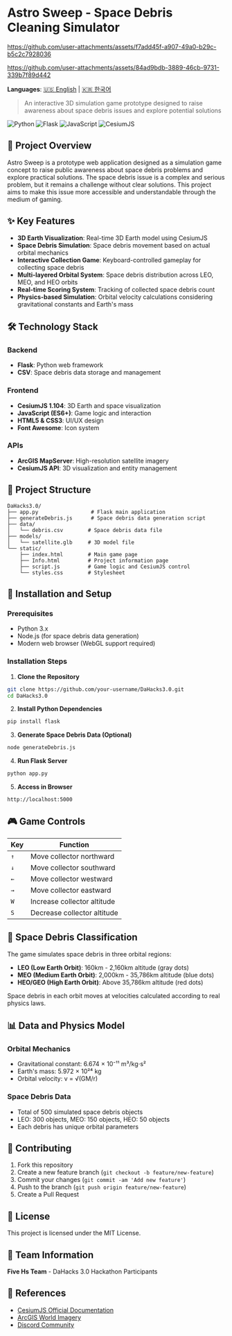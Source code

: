 # Astro Sweep - Space Debris Cleaning Simulator

https://github.com/user-attachments/assets/f7add45f-a907-49a0-b29c-b5c2c7928036

https://github.com/user-attachments/assets/84ad9bdb-3889-46cb-9731-339b7f89d442

**Languages**: [🇺🇸 English](README.md) | [🇰🇷 한국어](README_KR.md)

> An interactive 3D simulation game prototype designed to raise awareness about space debris issues and explore potential solutions

![Python](https://img.shields.io/badge/Python-3.x-blue)
![Flask](https://img.shields.io/badge/Flask-Latest-green)
![JavaScript](https://img.shields.io/badge/JavaScript-ES6+-yellow)
![CesiumJS](https://img.shields.io/badge/CesiumJS-1.104-red)

## 📖 Project Overview

Astro Sweep is a prototype web application designed as a simulation game concept to raise public awareness about space debris problems and explore practical solutions. The space debris issue is a complex and serious problem, but it remains a challenge without clear solutions. This project aims to make this issue more accessible and understandable through the medium of gaming.

## ✨ Key Features

- **3D Earth Visualization**: Real-time 3D Earth model using CesiumJS
- **Space Debris Simulation**: Space debris movement based on actual orbital mechanics
- **Interactive Collection Game**: Keyboard-controlled gameplay for collecting space debris
- **Multi-layered Orbital System**: Space debris distribution across LEO, MEO, and HEO orbits
- **Real-time Scoring System**: Tracking of collected space debris count
- **Physics-based Simulation**: Orbital velocity calculations considering gravitational constants and Earth's mass

## 🛠️ Technology Stack

### Backend

- **Flask**: Python web framework
- **CSV**: Space debris data storage and management

### Frontend

- **CesiumJS 1.104**: 3D Earth and space visualization
- **JavaScript (ES6+)**: Game logic and interaction
- **HTML5 & CSS3**: UI/UX design
- **Font Awesome**: Icon system

### APIs

- **ArcGIS MapServer**: High-resolution satellite imagery
- **CesiumJS API**: 3D visualization and entity management

## 📁 Project Structure

```
DaHacks3.0/
├── app.py                 # Flask main application
├── generateDebris.js      # Space debris data generation script
├── data/
│   └── debris.csv        # Space debris data file
├── models/
│   └── satellite.glb     # 3D model file
└── static/
    ├── index.html        # Main game page
    ├── Info.html         # Project information page
    ├── script.js         # Game logic and CesiumJS control
    └── styles.css        # Stylesheet
```

## 🚀 Installation and Setup

### Prerequisites

- Python 3.x
- Node.js (for space debris data generation)
- Modern web browser (WebGL support required)

### Installation Steps

1. **Clone the Repository**

```bash
git clone https://github.com/your-username/DaHacks3.0.git
cd DaHacks3.0
```

2. **Install Python Dependencies**

```bash
pip install flask
```

3. **Generate Space Debris Data (Optional)**

```bash
node generateDebris.js
```

4. **Run Flask Server**

```bash
python app.py
```

5. **Access in Browser**

```
http://localhost:5000
```

## 🎮 Game Controls

| Key | Function                    |
| --- | --------------------------- |
| `↑` | Move collector northward    |
| `↓` | Move collector southward    |
| `←` | Move collector westward     |
| `→` | Move collector eastward     |
| `W` | Increase collector altitude |
| `S` | Decrease collector altitude |

## 🌌 Space Debris Classification

The game simulates space debris in three orbital regions:

- **LEO (Low Earth Orbit)**: 160km - 2,160km altitude (gray dots)
- **MEO (Medium Earth Orbit)**: 2,000km - 35,786km altitude (blue dots)
- **HEO/GEO (High Earth Orbit)**: Above 35,786km altitude (red dots)

Space debris in each orbit moves at velocities calculated according to real physics laws.

## 📊 Data and Physics Model

### Orbital Mechanics

- Gravitational constant: 6.674 × 10⁻¹¹ m³/kg⋅s²
- Earth's mass: 5.972 × 10²⁴ kg
- Orbital velocity: v = √(GM/r)

### Space Debris Data

- Total of 500 simulated space debris objects
- LEO: 300 objects, MEO: 150 objects, HEO: 50 objects
- Each debris has unique orbital parameters

## 🤝 Contributing

1. Fork this repository
2. Create a new feature branch (`git checkout -b feature/new-feature`)
3. Commit your changes (`git commit -am 'Add new feature'`)
4. Push to the branch (`git push origin feature/new-feature`)
5. Create a Pull Request

## 📝 License

This project is licensed under the MIT License.

## 👥 Team Information

**Five Hs Team** - DaHacks 3.0 Hackathon Participants

## 🔗 References

- [CesiumJS Official Documentation](https://cesium.com/platform/cesiumjs/)
- [ArcGIS World Imagery](https://services.arcgisonline.com/ArcGIS/rest/services/World_Imagery/MapServer)
- [Discord Community](https://discord.gg/rss8p6dP)
